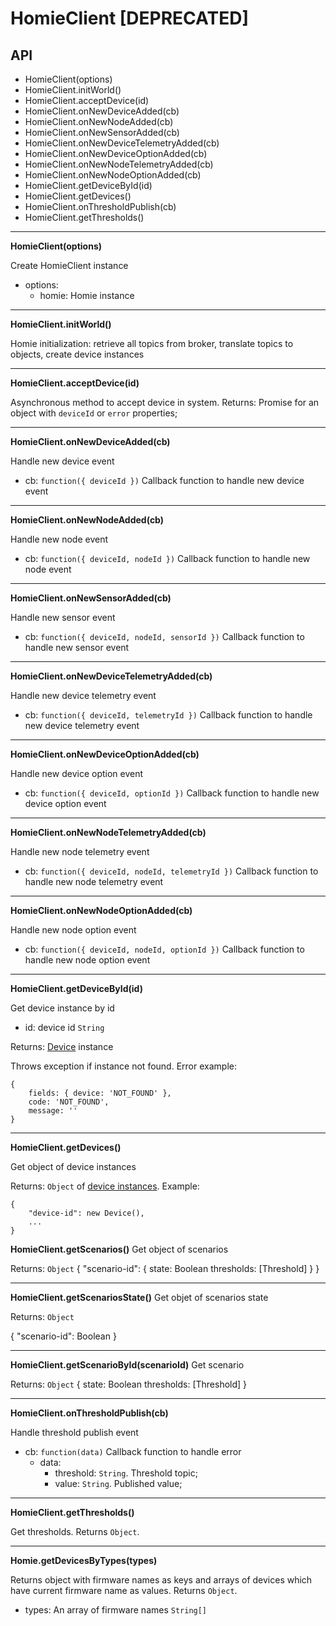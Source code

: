# HomieClient [DEPRECATED]

## API

- HomieClient(options)
- HomieClient.initWorld()
- HomieClient.acceptDevice(id)
- HomieClient.onNewDeviceAdded(cb)
- HomieClient.onNewNodeAdded(cb)
- HomieClient.onNewSensorAdded(cb)
- HomieClient.onNewDeviceTelemetryAdded(cb)
- HomieClient.onNewDeviceOptionAdded(cb)
- HomieClient.onNewNodeTelemetryAdded(cb)
- HomieClient.onNewNodeOptionAdded(cb)
- HomieClient.getDeviceById(id)
- HomieClient.getDevices()
- HomieClient.onThresholdPublish(cb)
- HomieClient.getThresholds()

***

**HomieClient(options)**

Create HomieClient instance

- options:
    - homie: Homie instance

***

**HomieClient.initWorld()**

Homie initialization: retrieve all topics from broker, translate topics to objects, create device instances

***

**HomieClient.acceptDevice(id)**

Asynchronous method to accept device in system. Returns: Promise for an object with `deviceId` or `error` properties;

***

**HomieClient.onNewDeviceAdded(cb)**

Handle new device event

- cb: `function({ deviceId })` Callback function to handle new device event

***

**HomieClient.onNewNodeAdded(cb)**

Handle new node event

- cb: `function({ deviceId, nodeId })` Callback function to handle new node event

***

**HomieClient.onNewSensorAdded(cb)**

Handle new sensor event

- cb: `function({ deviceId, nodeId, sensorId })` Callback function to handle new sensor event

***

**HomieClient.onNewDeviceTelemetryAdded(cb)**

Handle new device telemetry event

- cb: `function({ deviceId, telemetryId })` Callback function to handle new device telemetry event

***

**HomieClient.onNewDeviceOptionAdded(cb)**

Handle new device option event

- cb: `function({ deviceId, optionId })` Callback function to handle new device option event

***

**HomieClient.onNewNodeTelemetryAdded(cb)**

Handle new node telemetry event

- cb: `function({ deviceId, nodeId, telemetryId })` Callback function to handle new node telemetry event

***

**HomieClient.onNewNodeOptionAdded(cb)**

Handle new node option event

- cb: `function({ deviceId, nodeId, optionId })` Callback function to handle new node option event

***

**HomieClient.getDeviceById(id)**

Get device instance by id

- id: device id `String`

Returns: [Device](../../Device/README.md) instance

Throws exception if instance not found. Error example:
```
{
    fields: { device: 'NOT_FOUND' },
    code: 'NOT_FOUND',
    message: ''
}
```


***

**HomieClient.getDevices()**

Get object of device instances

Returns: `Object` of [device instances](../../Device/README.md). Example:
```
{
    "device-id": new Device(),
    ...
}
```

**HomieClient.getScenarios()**
Get object of scenarios

Returns: `Object`
{
    "scenario-id": {
        state: Boolean
        thresholds: [Threshold]
    }
}

***

**HomieClient.getScenariosState()**
Get objet of scenarios state

Returns: `Object`

{
    "scenario-id": Boolean
}
***

**HomieClient.getScenarioById(scenarioId)**
Get scenario

Returns: `Object`
{
        state: Boolean
        thresholds: [Threshold]
}
***

**HomieClient.onThresholdPublish(cb)**

Handle threshold publish event

- cb: `function(data)` Callback function to handle error
    - data:
        - threshold: `String`. Threshold topic;
        - value: `String`. Published value;

***

**HomieClient.getThresholds()**

Get thresholds. Returns `Object`.

***

**Homie.getDevicesByTypes(types)**

Returns object with firmware names as keys and arrays of devices which have current
firmware name as values. Returns `Object`.

- types: An array of firmware names `String[]`
